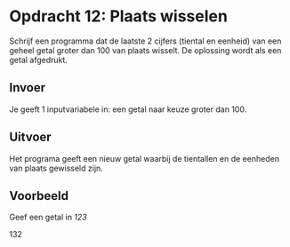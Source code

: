 # Opdracht 12: Plaats wisselen
Schrijf een programma dat de laatste 2 cijfers (tiental en eenheid) van een geheel getal groter
dan 100 van plaats wisselt. De oplossing wordt als een getal afgedrukt.

## Invoer
Je geeft 1 inputvariabele in: een getal naar keuze groter dan 100.

## Uitvoer
Het programa geeft een nieuw getal waarbij de tientallen en de eenheden van plaats gewisseld zijn.

## Voorbeeld
Geef een getal in *123*

132